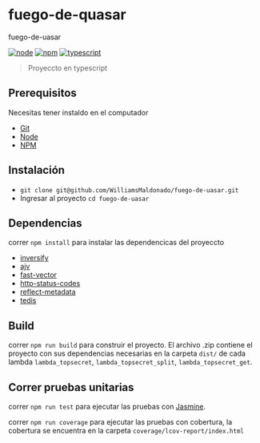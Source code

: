 # fuego-de-quasar
fuego-de-uasar

[![node](https://img.shields.io/badge/node-v12.X-yellow.svg)](https://nodejs.org)
[![npm](https://img.shields.io/badge/npm-v6.13.X-red.svg)](https://www.npmjs.com/)
[![typescript](https://img.shields.io/npm/types/typescript)](https://www.typescriptlang.org/)

>Proyeccto en typescript
>

## Prerequisitos

Necesitas tener instaldo en el computador

* [Git](http://git-scm.com/)
* [Node](https://nodejs.org)
* [NPM](https://www.npmjs.com/)

## Instalación

* `git clone git@github.com/WilliamsMaldonado/fuego-de-uasar.git` 
* Ingresar al proyecto `cd fuego-de-uasar`

## Dependencias

correr `npm install` para instalar las dependencicas del proyeccto
* [inversify](http://inversify.io/)
* [ajv](https://github.com/ajv-validator/ajv)
* [fast-vector](https://github.com/PRNDcompany/fast-vector#readme)
* [http-status-codes](https://github.com/prettymuchbryce/http-status-codes#readme)
* [reflect-metadata](https://rbuckton.github.io/reflect-metadata/)
* [tedis](https://github.com/silkjs/tedis#readme)

## Build

correr `npm run build` para construir el proyecto. El archivo .zip contiene el proyecto con sus dependencias necesarias en la carpeta `dist/` de cada lambda `lambda_topsecret`, `lambda_topsecret_split`, `lambda_topsecret_get`.

## Correr pruebas unitarias

correr `npm run test` para ejecutar las pruebas con [Jasmine](https://jasmine.github.io/).

correr `npm run coverage` para ejecutar las pruebas con cobertura, la cobertura se encuentra en la carpeta `coverage/lcov-report/index.html`

